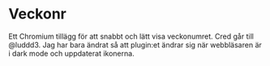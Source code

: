 # Veckonr
Ett Chromium tillägg för att snabbt och lätt visa veckonumret. Cred går till @luddd3. Jag har bara ändrat så att plugin:et ändrar sig när webbläsaren är i dark mode och uppdaterat ikonerna.
